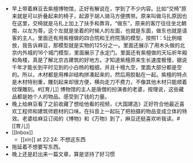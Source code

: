 - 早上带着麻豆去紫檀博物馆，正好有解说在，学到了不少内容。比如“交椅”原来就是可以折叠起来的椅子，起源于胡人骑马方便携带。原来叫做马扎原因也在这里，交椅就是马扎上加上了扶手和靠背。“做东”，原来的客厅往往坐北朝南，以左为尊，这个左就是坐着的时候人的左面，也就是东面，做东也就是请客的主人。里面还有用紫檀做的四合院和王府院落的模型，按照1：5比例缩放，我告诉麻豆，那模型就是实物的125分之一。里面还展示了用木头做的北京内外城的16个城门模型，里面展示了永定门。里面还有紫檀做的天坛祈年殿和角楼，真是了解北京古建筑的好地方。才知道紫檀原来生长速度极慢，据说千年才能长到平时见到的小白杨的粗细，并且十檀九空，里面大部分都是空的。所以，木材都是用榫卯结构拼凑起来的，然后用胶黏在一起。紫檀的特点是木材特别重，雕刻起来却很方便，横向走刀不费力，不像其他木材只能顺着纹理雕刻。#[[育儿]] 博物馆的主人是唐僧的扮演者的老婆，按理说，这些藏品都是她个人的物品。感受到了钱的力量。
- 晚上给麻豆看了之前收藏了想给他看的视频，《大国建造》正好符合他最近喜欢工程师和建筑师题材的口味。在抖音上一起玩了把拍摄的物品变成立体的特效。老婆给麻豆订阅的《博物》和《万物》到了，麻豆还挺喜欢听我读。#[[育儿]]
- [[Inbox]]
    - [[xin]] at 22:24: 不想这东西
- 拖延着不想要写东西。
- 晚上还是赶出来一篇文章，算是坚持了好习惯
